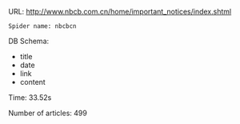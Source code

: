 URL: http://www.nbcb.com.cn/home/important_notices/index.shtml

    Spider name: nbcbcn

DB Schema:
- title
- date
- link
- content

Time: 33.52s

Number of articles: 499


